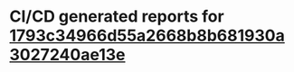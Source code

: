 # CI/CD generated reports for [1793c34966d55a2668b8b681930a3027240ae13e](https://github.com/hydephp/develop/commit/1793c34966d55a2668b8b681930a3027240ae13e)
